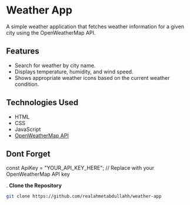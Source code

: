 
# Weather App

A simple weather application that fetches weather information for a given city using the OpenWeatherMap API.

## Features

- Search for weather by city name.
- Displays temperature, humidity, and wind speed.
- Shows appropriate weather icons based on the current weather condition.

## Technologies Used

- HTML
- CSS
- JavaScript
- [OpenWeatherMap API](https://openweathermap.org/api)

## Dont Forget 

const ApiKey = "YOUR_API_KEY_HERE"; // Replace with your OpenWeatherMap API key

. **Clone the Repository**

   ```bash
   git clone https://github.com/realahmetabdullahh/weather-app


